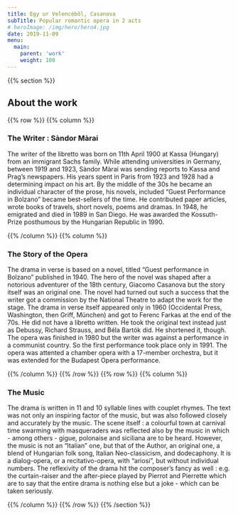 ```yaml
---
title: Egy ur Velencéből, Casanova
subTitle: Popular romantic opera in 2 acts
# heroImage: /img/hero/hero4.jpg
date: 2019-11-09
menu:
  main:
    parent: 'work'
    weight: 100
---
```


{{% section %}}
## About the work

{{% row %}}
{{% column %}}

### The Writer : Sàndor Màrai

The writer of the libretto was born on 11th April 1900 at Kassa (Hungary) from an immigrant Sachs family. While attending universities in Germany, between 1919 and 1923, Sàndor Màrai was sending reports to Kassa and Prag’s newspapers. His years spent in Paris from 1923 and 1928 had a determining impact on his art. By the middle of the 30s he became an individual character of the prose, his novels, included “Guest Performance in Bolzano” became best-sellers of the time. He contributed paper articles, wrote books of travels, short novels, poems and dramas. In 1948, he emigrated and died in 1989 in San Diego. He was awarded the Kossuth-Prize posthumous by the Hungarian Republic in 1990.

{{% /column %}}
{{% column %}}

### The Story of the Opera

The drama in verse is based on a novel, titled “Guest performance in Bolzano” published in 1940. The hero of the novel was shaped after a notorious adventurer of the 18th century, Giacomo Casanova but the story itself was an original one. The novel had turned out such a success that the writer got a commission by the National Theatre to adapt the work for the stage. The drama in verse itself appeared only in 1960 (Occidental Press, Washington, then Griff, München) and got to Ferenc Farkas at the end of the 70s. He did not have a libretto written. He took the original text instead just as Debussy, Richard Strauss, and Béla Bartók did. He shortened it, though. The opera was finished in 1980 but the writer was against a performance in a communist country. So the first performance took place only in 1991. The opera was attented a chamber opera with a 17-member orchestra, but it was extended for the Budapest Opera performance.

{{% /column %}}
{{% /row %}}
{{% row %}}
{{% column %}}

### The Music

The drama is written in 11 and 10 syllable lines with couplet rhymes. The text was not only an inspiring factor of the music, but was also followed closely and accurately by the music. The scene itself : a colourful town at carnival time swarming with masqueraders was reflected also by the music in which - among others - gigue, polonaise and siciliana are to be heard. However, the music is not an “Italian” one, but that of the Author, an original one, a blend of Hungarian folk song, Italian Neo-classicism, and dodecaphony. It is a dialog-opera, or a recitativo-opera, with “ariosi”, but without individual numbers. The reflexivity of the drama hit the composer’s fancy as well : e.g. the curtain-raiser and the after-piece played by Pierrot and Pierrette which are to say that the entire drama is nothing else but a joke - which can be taken seriously.

{{% /column %}}
{{% /row %}}
{{% /section %}}
